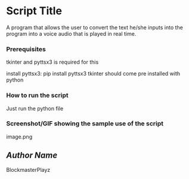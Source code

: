 # Script Title
A program that allows the user to convert the text he/she inputs into the program into a voice audio that is played in real time.

### Prerequisites
tkinter and pyttsx3 is required for this

install pyttsx3: pip install pyttsx3
tkinter should come pre installed with python

### How to run the script
Just run the python file

### Screenshot/GIF showing the sample use of the script
image.png

## *Author Name*
BlockmasterPlayz